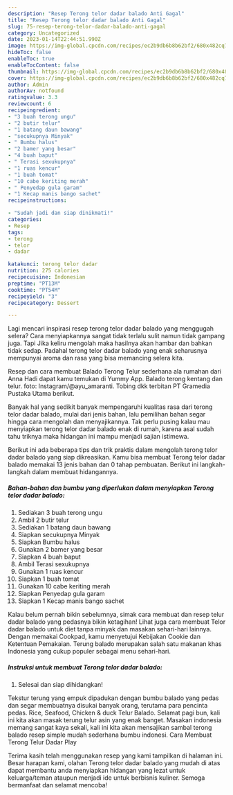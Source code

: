 ```yaml
---
description: "Resep Terong telor dadar balado Anti Gagal"
title: "Resep Terong telor dadar balado Anti Gagal"
slug: 75-resep-terong-telor-dadar-balado-anti-gagal
category: Uncategorized
date: 2023-01-14T22:44:51.990Z
image: https://img-global.cpcdn.com/recipes/ec2b9db6b8b62bf2/680x482cq70/terong-telor-dadar-balado-foto-resep-utama.jpg
hideToc: false
enableToc: true
enableTocContent: false
thumbnail: https://img-global.cpcdn.com/recipes/ec2b9db6b8b62bf2/680x482cq70/terong-telor-dadar-balado-foto-resep-utama.jpg
cover: https://img-global.cpcdn.com/recipes/ec2b9db6b8b62bf2/680x482cq70/terong-telor-dadar-balado-foto-resep-utama.jpg
author: Admin
authorAv: notfound
ratingvalue: 3.3
reviewcount: 6
recipeingredient:
- "3 buah terong ungu"
- "2 butir telur"
- "1 batang daun bawang"
- "secukupnya Minyak"
- " Bumbu halus"
- "2 bamer yang besar"
- "4 buah baput"
- " Terasi sexukupnya"
- "1 ruas kencur"
- "1 buah tomat"
- "10 cabe keriting merah"
- " Penyedap gula garam"
- "1 Kecap manis bango sachet"
recipeinstructions:

- "Sudah jadi dan siap dinikmati!"
categories:
- Resep
tags:
- terong
- telor
- dadar

katakunci: terong telor dadar 
nutrition: 275 calories
recipecuisine: Indonesian
preptime: "PT13M"
cooktime: "PT54M"
recipeyield: "3"
recipecategory: Dessert

---
```



Lagi mencari inspirasi resep terong telor dadar balado yang menggugah selera? Cara menyiapkannya sangat tidak terlalu sulit namun tidak gampang juga. Tapi Jika keliru mengolah maka hasilnya akan hambar dan bahkan tidak sedap. Padahal terong telor dadar balado yang enak seharusnya mempunyai aroma dan rasa yang bisa memancing selera kita.


Resep dan cara membuat Balado Terong Telur sederhana ala rumahan dari Anna Hadi dapat kamu temukan di Yummy App. Balado terong kentang dan telur. foto: Instagram/@ayu_amaranti. Tobing dkk terbitan PT Gramedia Pustaka Utama berikut.

Banyak hal yang sedikit banyak mempengaruhi kualitas rasa dari terong telor dadar balado, mulai dari jenis bahan, lalu pemilihan bahan segar hingga cara mengolah dan menyajikannya. Tak perlu pusing kalau mau menyiapkan terong telor dadar balado enak di rumah, karena asal sudah tahu triknya maka hidangan ini mampu menjadi sajian istimewa.


Berikut ini ada beberapa tips dan trik praktis dalam mengolah terong telor dadar balado yang siap dikreasikan. Kamu bisa membuat Terong telor dadar balado memakai 13 jenis bahan dan 0 tahap pembuatan. Berikut ini langkah-langkah dalam membuat hidangannya.

<!--inarticleads1-->

##### Bahan-bahan dan bumbu yang diperlukan dalam menyiapkan Terong telor dadar balado:

1. Sediakan 3 buah terong ungu
1. Ambil 2 butir telur
1. Sediakan 1 batang daun bawang
1. Siapkan secukupnya Minyak
1. Siapkan  Bumbu halus
1. Gunakan 2 bamer yang besar
1. Siapkan 4 buah baput
1. Ambil  Terasi sexukupnya
1. Gunakan 1 ruas kencur
1. Siapkan 1 buah tomat
1. Gunakan 10 cabe keriting merah
1. Siapkan  Penyedap gula garam
1. Siapkan 1 Kecap manis bango sachet


Kalau belum pernah bikin sebelumnya, simak cara membuat dan resep telur dadar balado yang pedasnya bikin ketagihan! Lihat juga cara membuat Telor dadar balado untuk diet tanpa minyak dan masakan sehari-hari lainnya. Dengan memakai Cookpad, kamu menyetujui Kebijakan Cookie dan Ketentuan Pemakaian. Terung balado merupakan salah satu makanan khas Indonesia yang cukup populer sebagai menu sehari-hari. 

<!--inarticleads2-->

##### Instruksi untuk membuat Terong telor dadar balado:


1. Selesai dan siap dihidangkan!

Tekstur terung yang empuk dipadukan dengan bumbu balado yang pedas dan segar membuatnya disukai banyak orang, terutama para pencinta pedas. Rice, Seafood, Chicken &amp; duck Telur Balado. Selamat pagi bun, kali ini kita akan masak terung telur asin yang enak banget. Masakan indonesia memang sangat kaya sekali, kali ini kita akan mensajikan sambal terong balado resep simple mudah sederhana bumbu indonesi. Cara Membuat Terong Telur Dadar Play 

Terima kasih telah menggunakan resep yang kami tampilkan di halaman ini. Besar harapan kami, olahan Terong telor dadar balado yang mudah di atas dapat membantu anda menyiapkan hidangan yang lezat untuk keluarga/teman ataupun menjadi ide untuk berbisnis kuliner. Semoga bermanfaat dan selamat mencoba!
